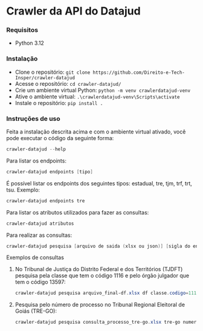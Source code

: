 # Crawler da API do Datajud

### Requisitos
- Python 3.12

### Instalação
- Clone o repositório: ```git clone https://github.com/Direito-e-Tech-Insper/crawler-datajud```
- Acesse o repositório: ```cd crawler-datajud/```
- Crie um ambiente virtual Python: ```python -m venv crawlerdatajud-venv```
- Ative o ambiente virtual: ```.\crawlerdatajud-venv\Scripts\activate```
- Instale o repositório: ```pip install .```


### Instruções de uso
Feita a instalação descrita acima e com o ambiente virtual ativado, você pode executar o código da seguinte forma:
```powershell
crawler-datajud --help
```

Para listar os endpoints:
```powershell
crawler-datajud endpoints [tipo]
```

É possível listar os endpoints dos seguintes tipos: estadual, tre, tjm, trf, trt, tsu. Exemplo:
```powershell
crawler-datajud endpoints tre
```

Para listar os atributos utilizados para fazer as consultas:
```powershell
crawler-datajud atributos
```

Para realizar as consultas:
```powershell
crawler-datajud pesquisa [arquivo de saida (xlsx ou json)] [sigla do endpoint] [atributos separados por espaço]
```

Exemplos de consultas
1. No Tribunal de Justiça do Distrito Federal e dos Territórios (TJDFT) pesquisa pela classe que tem o código 1116 e pelo órgão julgador que tem o código 13597:
    ```powershell
    crawler-datajud pesquisa arquivo_final-df.xlsx df classe.codigo=1116 orgaoJulgador.codigo=13597
    ```
2. Pesquisa pelo número de processo no Tribunal Regional Eleitoral de Goiás (TRE-GO):
    ```powershell
    crawler-datajud pesquisa consulta_processo_tre-go.xlsx tre-go numeroProcesso=06000087020246090019
    ```